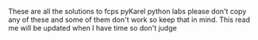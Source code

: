 These are all the solutions to fcps pyKarel python labs please don't copy any of these and some of them don't work so keep that in mind. This read me will be updated 
when I have time so don't judge
